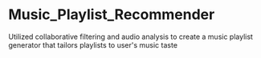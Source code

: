 # Music_Playlist_Recommender
Utilized collaborative filtering and audio analysis to create a music playlist generator that tailors playlists to user's music taste

